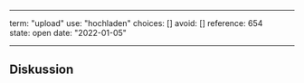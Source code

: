 
---
term:      "upload"
use:       "hochladen"
choices:   []
avoid:     []
reference: 654        
state:     open
date:      "2022-01-05"

---

## Diskussion

